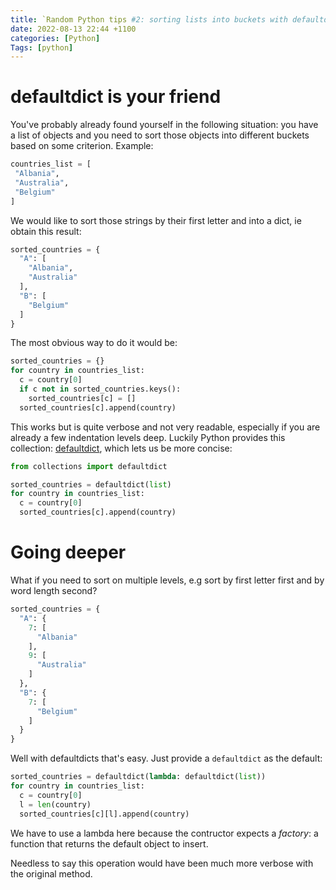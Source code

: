 ```yaml
---
title: `Random Python tips #2: sorting lists into buckets with defaultdict`
date: 2022-08-13 22:44 +1100
categories: [Python]
Tags: [python]
---
```



# defaultdict is your friend


You've probably already found yourself in the following situation: you have a list of objects and you need to sort those objects into different buckets based on some criterion. Example:

```python
countries_list = [
 "Albania",
 "Australia",
 "Belgium"
]
```
We would like to sort those strings by their first letter and into a dict, ie obtain this result:

```python
sorted_countries = {
  "A": [
    "Albania",
    "Australia"
  ],
  "B": [
    "Belgium"
  ]
}
```

The most obvious way to do it would be:

```python
sorted_countries = {}
for country in countries_list:
  c = country[0]
  if c not in sorted_countries.keys():
    sorted_countries[c] = []
  sorted_countries[c].append(country)
```

This works but is quite verbose and not very readable, especially if you are already a few indentation levels deep. Luckily Python provides this collection: [defaultdict](https://docs.python.org/3/library/collections.html#collections.defaultdict), which lets us be more concise:

```python
from collections import defaultdict

sorted_countries = defaultdict(list)
for country in countries_list:
  c = country[0]
  sorted_countries[c].append(country)
```

# Going deeper

What if you need to sort on multiple levels, e.g sort by first letter first and by word length second?

```python
sorted_countries = {
  "A": {
    7: [
      "Albania"
    ],
    9: [
      "Australia"
    ]
  },
  "B": {
    7: [
      "Belgium"
    ]
  }
}
```

Well with defaultdicts that's easy. Just provide a `defaultdict` as the default:

```python
sorted_countries = defaultdict(lambda: defaultdict(list))
for country in countries_list:
  c = country[0]
  l = len(country)
  sorted_countries[c][l].append(country)
```

We have to use a lambda here because the contructor expects a _factory_: a function that returns the default object to insert.

Needless to say this operation would have been much more verbose with the original method.




